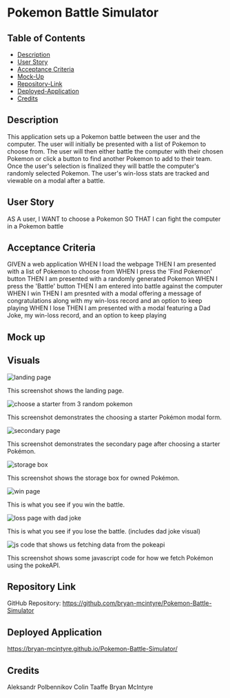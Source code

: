 # Pokemon Battle Simulator

## Table of Contents
- [Description](#description)
- [User Story](#user-story)
- [Acceptance Criteria](#acceptance-criteria)
- [Mock-Up](#mock-up)
- [Repository-Link](#repository-link)
- [Deployed-Application](#deployed-application)
- [Credits](#deployed-application)


## Description
This application sets up a Pokemon battle between the user and the computer. The user will initially be presented with a list of Pokemon to choose from. The user will then either battle the computer with their chosen Pokemon or click a button to find another Pokemon to add to their team. Once the user's selection is finalized they will battle the computer's randomly selected Pokemon. The user's win-loss stats are tracked and viewable on a modal after a battle.

## User Story
AS A user,
I WANT to choose a Pokemon
SO THAT I can fight the computer in a Pokemon battle

## Acceptance Criteria
GIVEN a web application
WHEN I load the webpage
THEN I am presented with a list of Pokemon to choose from
WHEN I press the 'Find Pokemon' button
THEN I am presented with a randomly generated Pokemon
WHEN I press the 'Battle' button
THEN I am entered into battle against the computer
WHEN I win
THEN I am presnted with a modal offering a message of congratulations along with my win-loss record and an option to keep playing
WHEN I lose
THEN I am presented with a modal featuring a Dad Joke, my win-loss record, and an option to keep playing

## Mock up

## Visuals
![landing page](https://github.com/bryan-mcintyre/Pokemon-Battle-Simulator/assets/85810714/a66c2fbb-8983-4224-a6fe-66979cf1ab18)

This screenshot shows the landing page.

![choose a starter from 3 random pokemon](https://github.com/bryan-mcintyre/Pokemon-Battle-Simulator/assets/85810714/3a70765d-6d52-416d-8596-d196ee46f126)

This screenshot demonstrates the choosing a starter Pokémon modal form.

![secondary page](https://github.com/bryan-mcintyre/Pokemon-Battle-Simulator/assets/85810714/6c2f14d3-7b88-4fd3-acd2-f9b7c7896fbd)

This screenshot demonstrates the secondary page after choosing a starter Pokémon.

![storage box](https://github.com/bryan-mcintyre/Pokemon-Battle-Simulator/assets/85810714/2f5c9476-8352-4bf9-9919-ebeced55faed)

This screenshot shows the storage box for owned Pokémon.

![win page](https://github.com/bryan-mcintyre/Pokemon-Battle-Simulator/assets/85810714/d87f0aed-4fad-4116-94ac-2e3650d6bed0)

This is what you see if you win the battle.

![loss page with dad joke](https://github.com/bryan-mcintyre/Pokemon-Battle-Simulator/assets/85810714/f5e8b0f6-c7c7-47f0-8361-02614721018e)

This is what you see if you lose the battle. (includes dad joke visual)

![js code that shows us fetching data from the pokeapi](https://github.com/bryan-mcintyre/Pokemon-Battle-Simulator/assets/85810714/1c90db3a-3971-446a-a65e-c8a93fcdcd58)

This screenshot shows some javascript code for how we fetch Pokémon using the pokeAPI.

## Repository Link
GitHub Repository:
https://github.com/bryan-mcintyre/Pokemon-Battle-Simulator

## Deployed Application

https://bryan-mcintyre.github.io/Pokemon-Battle-Simulator/

## Credits
Aleksandr Polbennikov
Colin Taaffe
Bryan McIntyre




